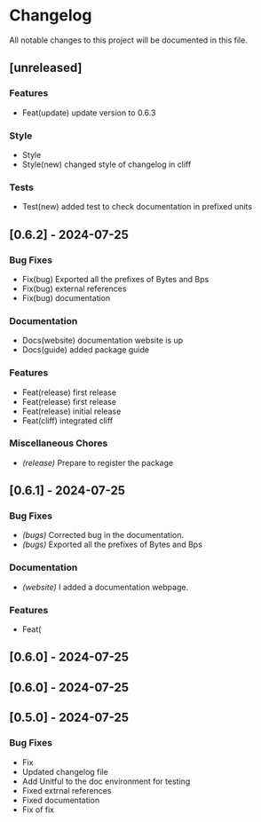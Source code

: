 # Changelog

All notable changes to this project will be documented in this file.

## [unreleased]

### Features

- Feat(update) update version to 0.6.3

### Style

- Style
- Style(new) changed style of changelog in cliff

### Tests

- Test(new) added test to check documentation in prefixed units

## [0.6.2] - 2024-07-25

### Bug Fixes

- Fix(bug) Exported all the prefixes of Bytes and Bps
- Fix(bug) external references
- Fix(bug) documentation

### Documentation

- Docs(website) documentation website is up
- Docs(guide) added package guide

### Features

- Feat(release) first release
- Feat(release) first release
- Feat(release) initial release
- Feat(cliff) integrated cliff

### Miscellaneous Chores

- *(release)* Prepare to register the package

## [0.6.1] - 2024-07-25

### Bug Fixes

- *(bugs)* Corrected bug in the documentation.
- *(bugs)* Exported all the prefixes of Bytes and Bps

### Documentation

- *(website)* I added a documentation webpage.

### Features

- Feat(

## [0.6.0] - 2024-07-25

## [0.6.0] - 2024-07-25

## [0.5.0] - 2024-07-25

### Bug Fixes

- Fix
- Updated changelog file
- Add Unitful to the doc environment for testing
- Fixed extrnal references
- Fixed documentation
- Fix of fix

<!-- generated by git-cliff -->
